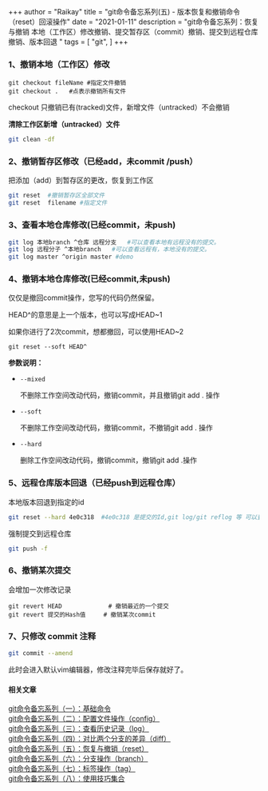 +++
author = "Raikay"
title = "git命令备忘系列(五) - 版本恢复和撤销命令（reset）回滚操作"
date = "2021-01-11"
description = "git命令备忘系列：恢复与撤销 本地（工作区）修改撤销、提交暂存区（commit）撤销、提交到远程仓库撤销、版本回退 "
tags = [
    "git",
]
+++



### 1、撤销本地（工作区）修改

```
git checkout fileName #指定文件撤销
git checkout .   #点表示撤销所有文件
```

checkout 只撤销已有(tracked)文件，新增文件（untracked）不会撤销

**清除工作区新增（untracked）文件**

```sh
git clean -df
```

### 2、撤销暂存区修改（已经add，未commit /push）
把添加（add）到暂存区的更改，恢复到工作区  
```sh
git reset  #撤销暂存区全部文件
git reset  filename #指定文件
```
### 3、查看本地仓库修改(已经commit，未push)



```sh
git log 本地branch ^仓库 远程分支   #可以查看本地有远程没有的提交。
git log 远程分子 ^本地branch   #可以查看远程有，本地没有的提交。
git log master ^origin master #demo
```

### 4、撤销本地仓库修改(已经commit,未push)

仅仅是撤回commit操作，您写的代码仍然保留。  

HEAD^的意思是上一个版本，也可以写成HEAD~1  

如果你进行了2次commit，想都撤回，可以使用HEAD~2  

```
git reset --soft HEAD^
```
**参数说明：**  

- `--mixed `

  不删除工作空间改动代码，撤销commit，并且撤销git add . 操作

- `--soft`

  不删除工作空间改动代码，撤销commit，不撤销git add . 操作

- `--hard`

  删除工作空间改动代码，撤销commit，撤销git add .操作



### 5、远程仓库版本回退（已经push到远程仓库）

本地版本回退到指定的id

```sh
git reset --hard 4e0c318  #4e0c318 是提交的Id,git log/git reflog 等 可以查看
```

强制提交到远程仓库

```sh
git push -f
```

### 6、撤销某次提交

会增加一次修改记录

```
git revert HEAD             # 撤销最近的一个提交
git revert 提交的Hash值     # 撤销某次commit
```

### 7、只修改 commit 注释

```sh
git commit --amend
```

此时会进入默认vim编辑器，修改注释完毕后保存就好了。

#### 相关文章
[git命令备忘系列（一）：基础命令](https://blog.raikay.com/post/2018/git-basic/)  
[git命令备忘系列（二）：配置文件操作（config）](https://blog.raikay.com/post/2018/git-config/)  
[git命令备忘系列（三）：查看历史记录（log）](https://blog.raikay.com/post/2018/git-log/)  
[git命令备忘系列（四）：对比两个分支的差异（diff）](https://blog.raikay.com/post/2018/git-diff/)  
[git命令备忘系列（五）：恢复与撤销（reset）](https://blog.raikay.com/post/2018/git-reset/)  
[git命令备忘系列（六）：分支操作（branch）](https://blog.raikay.com/post/2018/git-branch/)  
[git命令备忘系列（七）：标签操作（tag）](https://blog.raikay.com/post/2018/git-tag/)  
[git命令备忘系列（八）：使用技巧集合](https://blog.raikay.com/post/2018/git-other/)  